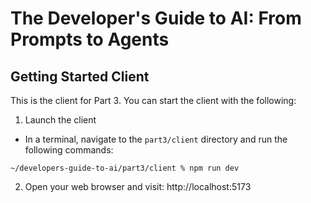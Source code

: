 # The Developer's Guide to AI: From Prompts to Agents

## Getting Started Client

This is the client for Part 3.  You can start the client with the following:

1.  Launch the client

- In a terminal, navigate to the `part3/client` directory and run the following commands:

```
~/developers-guide-to-ai/part3/client % npm run dev
```

2. Open your web browser and visit: http://localhost:5173